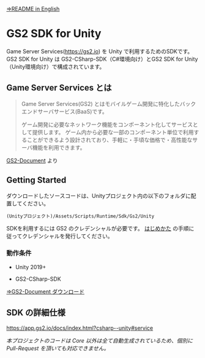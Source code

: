 [⇒README in English](README-en.md)

# GS2 SDK for Unity

Game Server Services(https://gs2.io) を Unity で利用するためのSDKです。
GS2 SDK for Unity は GS2-CSharp-SDK（C#環境向け）とGS2 SDK for Unity（Unity環境向け）で構成されています。

## Game Server Services とは

> Game Server Services(GS2) とはモバイルゲーム開発に特化したバックエンドサーバサービス(BaaS)です。
>
> ゲーム開発に必要なネットワーク機能をコンポーネント化してサービスとして提供します。 ゲーム内から必要な一部のコンポーネント単位で利用することができるよう設計されており、手軽に・手頃な価格で・高性能なサーバ機能を利用できます。

[GS2-Document](https://app.gs2.io/docs/index.html) より

## Getting Started

ダウンロードしたソースコードは、Unityプロジェクト内の以下のフォルダに配置してください。

`(Unityプロジェクト)/Assets/Scripts/Runtime/Sdk/Gs2/Unity`

SDKを利用するには GS2 のクレデンシャルが必要です。
[はじめかた](https://app.gs2.io/docs/index.html#get-start) の手順に従ってクレデンシャルを発行してください。

### 動作条件

- Unity 2019+

- GS2-CSharp-SDK

[⇒GS2-Document ダウンロード](https://app.gs2.io/docs/index.html?csharp--unity#download)

## SDK の詳細仕様

https://app.gs2.io/docs/index.html?csharp--unity#service

*本プロジェクトのコードは Core 以外は全て自動生成されているため、個別に Pull-Request を頂いても対応できません。*
